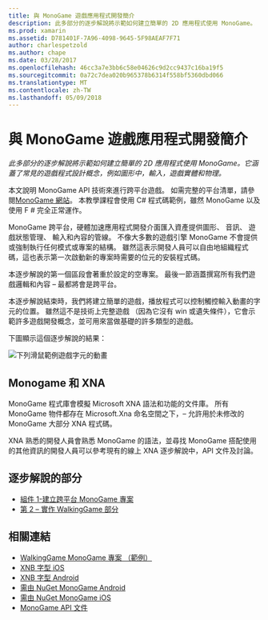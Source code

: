 ```yaml
---
title: 與 MonoGame 遊戲應用程式開發簡介
description: 此多部分的逐步解說將示範如何建立簡單的 2D 應用程式使用 MonoGame。  它涵蓋了常見的遊戲程式設計概念，例如圖形中，輸入，遊戲實體和物理。
ms.prod: xamarin
ms.assetid: D781401F-7A96-4098-9645-5F98AEAF7F71
author: charlespetzold
ms.author: chape
ms.date: 03/28/2017
ms.openlocfilehash: 46cc3a7e3bb6c58e04626c9d2cc9437c16ba19f5
ms.sourcegitcommit: 0a72c7dea020b965378b6314f558bf5360dbd066
ms.translationtype: MT
ms.contentlocale: zh-TW
ms.lasthandoff: 05/09/2018
---
```

# <a name="introduction-to-game-development-with-monogame"></a>與 MonoGame 遊戲應用程式開發簡介

_此多部分的逐步解說將示範如何建立簡單的 2D 應用程式使用 MonoGame。它涵蓋了常見的遊戲程式設計概念，例如圖形中，輸入，遊戲實體和物理。_

本文說明 MonoGame API 技術來進行跨平台遊戲。 如需完整的平台清單，請參閱[MonoGame 網站](http://www.monogame.net/)。 本教學課程會使用 C# 程式碼範例，雖然 MonoGame 以及使用 F # 完全正常運作。

MonoGame 跨平台，硬體加速應用程式開發介面匯入資產提供圖形、 音訊、 遊戲狀態管理、 輸入和內容的管線。 不像大多數的遊戲引擎 MonoGame 不會提供或強制執行任何模式或專案的結構。  雖然這表示開發人員可以自由地組織程式碼，這也表示第一次啟動新的專案時需要的位元的安裝程式碼。

本逐步解說的第一個區段會著重於設定的空專案。 最後一節涵蓋撰寫所有我們遊戲邏輯和內容 – 最都將會是跨平台。

本逐步解說結束時，我們將建立簡單的遊戲，播放程式可以控制觸控輸入動畫的字元的位置。  雖然這不是技術上完整遊戲 （因為它沒有 win 或遺失條件），它會示範許多遊戲開發概念，並可用來當做基礎的許多類型的遊戲。 

下圖顯示這個逐步解說的結果：

![下列滑鼠範例遊戲字元的動畫](images/image1.gif)

## <a name="monogame-and-xna"></a>Monogame 和 XNA

MonoGame 程式庫會模擬 Microsoft XNA 語法和功能的文件庫。  所有 MonoGame 物件都存在 Microsoft.Xna 命名空間之下，– 允許用於未修改的 MonoGame 大部分 XNA 程式碼。 

XNA 熟悉的開發人員會熟悉 MonoGame 的語法，並尋找 MonoGame 搭配使用的其他資訊的開發人員可以參考現有的線上 XNA 逐步解說中，API 文件及討論。


## <a name="walkthrough-parts"></a>逐步解說的部分

- [組件 1-建立跨平台 MonoGame 專案](~/graphics-games/monogame/introduction/part1.md)
- [第 2 – 實作 WalkingGame 部分](~/graphics-games/monogame/introduction/part2.md)

## <a name="related-links"></a>相關連結

- [WalkingGame MonoGame 專案 （範例）](https://developer.xamarin.com/samples/mobile/WalkingGameMG/)
- [XNB 字型 iOS](https://github.com/mono/CocosSharp/tree/master/Samples/GameStarterKit/GameStarterKit/Content/fonts)
- [XNB 字型 Android](https://github.com/mono/CocosSharp/tree/master/Samples/GameStarterKit/GameStarterKit/Assets/Content/fonts)
- [需由 NuGet MonoGame Android](https://www.nuget.org/packages/MonoGame.Framework.Android/)
- [需由 NuGet MonoGame iOS](https://www.nuget.org/packages/MonoGame.Framework.iOS/)
- [MonoGame API 文件](http://www.monogame.net/documentation/?page=main)
